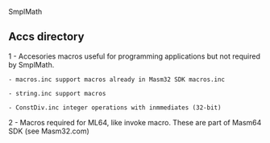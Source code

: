 SmplMath

## Accs directory

1 - Accesories macros useful for programming applications but not required by SmplMath.
 
    - macros.inc support macros already in Masm32 SDK macros.inc 

    - string.inc support macros

    - ConstDiv.inc integer operations with inmmediates (32-bit)

2 - Macros required for ML64, like invoke macro. These are part of Masm64 SDK (see Masm32.com)
